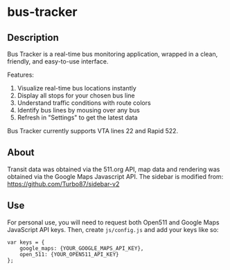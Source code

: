# bus-tracker

## Description

Bus Tracker is a real-time bus monitoring application, wrapped in a clean, friendly, and easy-to-use interface.

Features:
1) Visualize real-time bus locations instantly
2) Display all stops for your chosen bus line
3) Understand traffic conditions with route colors
4) Identify bus lines by mousing over any bus
5) Refresh in "Settings" to get the latest data

Bus Tracker currently supports VTA lines 22 and Rapid 522.

## About

Transit data was obtained via the 511.org API, map data and rendering was obtained via the Google Maps Javascript API.
The sidebar is modified from: https://github.com/Turbo87/sidebar-v2

## Use

For personal use, you will need to request both Open511 and Google Maps JavaScript API keys. Then, create
`js/config.js` and add your keys like so:
```
var keys = {
    google_maps: {YOUR_GOOGLE_MAPS_API_KEY},
    open_511: {YOUR_OPEN511_API_KEY}
};
```
